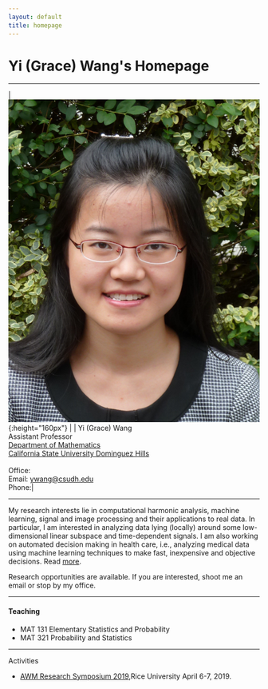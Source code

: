 ```yaml
---
layout: default
title: homepage
---
```


# Yi (Grace) Wang's Homepage

---

|![bio](bioYWang.png){:height="160px"} |           | Yi (Grace) Wang<br>Assistant Professor<br>[Department of Mathematics](https://math.csudh.edu/)<br>[California State University Dominguez Hills](https://www.csudh.edu/)<br>  <br>Office: <br>Email: ywang@csudh.edu <br>Phone:|

---

My research interests lie in computational harmonic analysis, machine learning,
signal and image processing and their applications to real data. 
In particular, I am interested in analyzing data lying (locally) around some low-dimensional
linear subspace and time-dependent signals. I am also working on automated decision making in health care, i.e., analyzing medical data using machine learning techniques to make fast, inexpensive and objective decisions. Read [more](research).

Research opportunities are available. If you are interested, shoot me an email or stop by my office.

---

#### Teaching
- MAT 131 Elementary Statistics and Probability
- MAT 321 Probability and Statistics


---

Activities
- [AWM Research Symposium 2019](https://sites.google.com/site/awmmath/home/RS17/RS19),Rice University April 6-7, 2019. 
